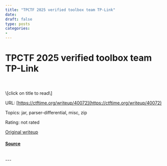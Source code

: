 ```yaml
---
title: "TPCTF 2025 verified toolbox team TP-Link"
date: 
draft: false
type: posts
categories: 
- 
---
```

# TPCTF 2025 verified toolbox team TP-Link

<br/>

<br/>
\[click on title to read\]

URL: [https://ctftime.org/writeup/40072](https://ctftime.org/writeup/40072)

Topics: jar, parser-differential, misc, zip 

Rating: not rated

[Original writeup](https://ouuan.moe/post/2025/03/tpctf-2025#verified-toolbox-1-solve)

#### [Source](https://ctftime.org/writeup/40072)

<br/>
---
